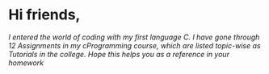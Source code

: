 # Hi friends,
*I entered the world of coding with my first language C.
I have gone through 12 Assignments in my cProgramming course, which are listed topic-wise as Tutorials in the college. Hope this helps you as a reference in your homework*

